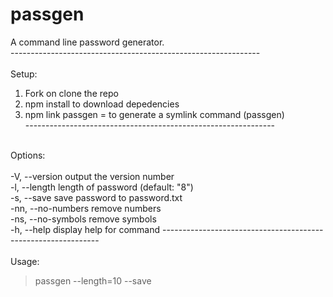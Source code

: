 # passgen
A command line password generator.<br>
--------------------------------------------------------------<br><br>
Setup:
1. Fork on clone the repo
2. npm install to download depedencies
3. npm link passgen = to generate a symlink command (passgen)<br>
--------------------------------------------------------------<br><br>

Options:<br><br>
  -V, --version          output the version number<br>
  -l, --length           length of password (default: "8")<br>
  -s, --save             save password to password.txt<br>
  -nn, --no-numbers      remove numbers<br>
  -ns, --no-symbols      remove symbols<br>
  -h, --help             display help for command
--------------------------------------------------------------<br><br>
Usage:
> passgen --length=10 --save